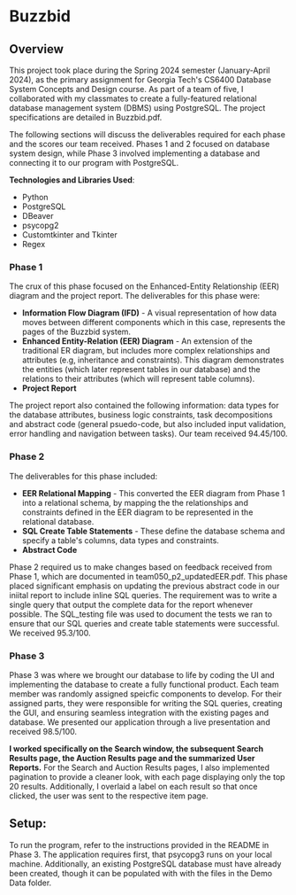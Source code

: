 # Buzzbid
## Overview
This project took place during the Spring 2024 semester (January-April 2024), as the primary assignment for Georgia Tech's CS6400 Database System Concepts and Design course. As part of a team of five, I collaborated with my classmates to create a fully-featured relational database management system (DBMS) using PostgreSQL. The project specifications are detailed in Buzzbid.pdf. 

The following sections will discuss the deliverables required for each phase and the scores our team received. Phases 1 and 2 focused on database system design, while Phase 3 involved implementing a database and connecting it to our program with PostgreSQL. 

**Technologies and Libraries Used**: 
- Python 
- PostgreSQL
- DBeaver
- psycopg2 
- Customtkinter and Tkinter 
- Regex 

### Phase 1 
The crux of this phase focused on the Enhanced-Entity Relationship (EER) diagram and the project report. The deliverables for this phase were: 
- **Information Flow Diagram (IFD)** - A visual representation of how data moves between different components which in this case, represents the pages of the Buzzbid system. 
- **Enhanced Entity-Relation (EER) Diagram** - An extension of the traditional ER diagram, but includes more complex relationships and attributes (e.g, inheritance and constraints). This diagram demonstrates the entities (which later represent tables in our database) and the relations to their attributes (which will represent table columns). 
- **Project Report** 

The project report also contained the following information: data types for the database attributes, business logic constraints, task decompositions and abstract code (general psuedo-code, but also included input validation, error handling and navigation between tasks). Our team received 94.45/100.

### Phase 2 
The deliverables for this phase included:
- **EER Relational Mapping** - This converted the EER diagram from Phase 1 into a relational schema, by mapping the the relationships and constraints defined in the EER diagram to be represented in the relational database. 
- **SQL Create Table Statements** - These define the database schema and specify a table's columns, data types and constraints.
- **Abstract Code**

Phase 2 required us to make changes based on feedback received from Phase 1, which are documented in team050_p2_updatedEER.pdf.
This phase placed significant emphasis on updating the previous abstract code in our iniital report to include inline SQL queries. The requirement was to write a single query that output the complete data for the report whenever possible. The SQL_testing file was used to document the tests we ran to ensure that our SQL queries and create table statements were successful. We received 95.3/100.

### Phase 3 
Phase 3 was where we brought our database to life by coding the UI and implementing the database to create a fully functional product. Each team member was randomly assigned speicfic components to develop. For their assigned parts, they were responsible for writing the SQL queries, creating the GUI, and ensuring seamless integration with the existing pages and database. We presented our application through a live presentation and received 98.5/100. 

**I worked specifically on the Search window, the subsequent Search Results page, the Auction Results page and the summarized User Reports.** For the Search and Auction Results pages, I also implemented pagination to provide a cleaner look, with each page displaying only the top 20 results. Additionally, I overlaid a label on each result so that once clicked, the user was sent to the respective item page. 

## Setup: 
To run the program, refer to the instructions provided in the README in Phase 3. The application requires first, that psycopg3 runs on your local machine. Additionally, an existing PostgreSQL database must have already been created, though it can be populated with with the files in the Demo Data folder. 

